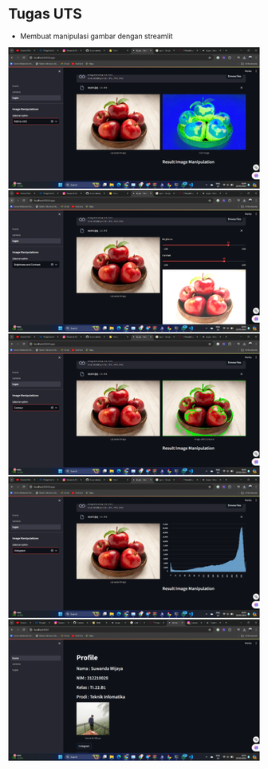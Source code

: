 # Tugas UTS

- Membuat manipulasi gambar dengan streamlit

![gambar](./img/RGB.png)
<br>
![gambar](./img/brighnes.png)
<br>
![gambar](./img/countor.png)
<br>
![gambar](./img/histogram.png)
<br>
![gambar](./img/profile.png)
